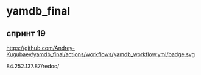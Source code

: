 # yamdb_final
## спринт 19

https://github.com/Andrey-Kugubaev/yamdb_final/actions/workflows/yamdb_workflow.yml/badge.svg

84.252.137.87/redoc/